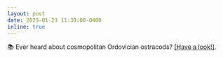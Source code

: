 ```yaml
---
layout: post
date: 2025-01-23 11:30:00-0400
inline: true
---
```


📚 Ever heard about cosmopolitan Ordovician ostracods? <a href="https://onlinelibrary.wiley.com/doi/10.1111/iar.70001" target="_blank" >[Have a look!]</a>.
